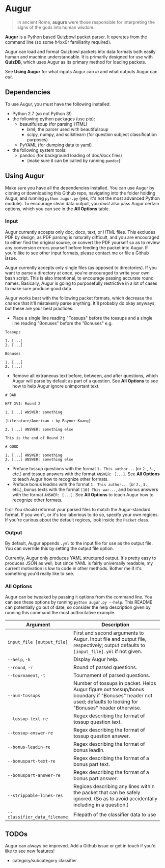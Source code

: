 # Augur

> In ancient Rome, **augurs** were those responsible for interpreting the signs of the gods into human wisdom.

**Augur** is a Python based Quizbowl packet parser. It operates from the command line (so some h4xx0r familiarity required).

Augur can load and format Quizbowl packets into data formats both easily human and machine understandable. It is primarily designed for use with **QuizDB**, which uses Augur as its primary method for loading packets.

See **Using Augur** for what inputs Augur can _in_ and what outputs Augur can _out_.

## Dependencies

To use Augur, you must have the following installed:
  - Python 2.7 (so not Python 3!)
  - the following python packages (use pip):
    - beautifulsoup (for parsing HTML)
      - lxml, the parser used with beautifulsoup
      - scipy, numpy, and scikitlearn (for question subject classification purposes)
    - PyYAML (for dumping data to yaml)
  - the following system tools:
    - pandoc (for background loading of doc/docx files)
      - (make sure it can be called by running `pandoc`)

## Using Augur

Make sure you have all the dependencies installed. You can use Augur by cloning or downloading this Github repo, navigating into the folder holding Augur, and running `python augur.py` (yes, it's not the most advanced Python module). To encourage clean data output, you _must_ also pass Augur certain options, which you can see in the **All Options** table.

### Input

Augur currently accepts only doc, docx, text, or HTML files. This excludes PDF by design, as PDF parsing is naturally difficult, and you are encouraged to either find the original source, or convert the PDF yourself so as to review any conversion errors yourself before feeding the packet into Augur. If you'd like to see other input formats, please contact me or file a Github issue.

Augur currently accepts only single files (as opposed to directories). If you want to parse a directory at once, you're encouraged to write your own bash script. This is also intentional, to encourage passing accurate round names. Basically, Augur is going to purposefully restrictive in a lot of cases to make sure produce good data.

Augur works best with the following packet formats, which decrease the chance that it'll mistakenly parse anything. It'll probably do okay anyways, but these are your best practices:

- Place a single line reading "Tossups" before the tossups and a single line reading "Bonuses" before the "Bonuses" e.g.

```
Tossups

1. [...]
2. [...]

Bonuses

1. [...]
2. [...]
```

- Remove all extraneous text before, between, and after questions, which Augur will parse by default as part of a question. See **All Options** to see how to help Augur ignore unimportant text.

```
# BAD

HFT XVI: Round 2

1. [...] ANSWER: something

[Literature/American : by Raynor Kuang]

2. [...] ANSWER: something else

This is the end of Round 2!

# GOOD

1. [...] ANSWER: something
2. [...] ANSWER: something else

```

- Preface tossup questions with the format `1. This author...` (or `2.`, `3.`, etc.) and tossup answers with the format `ANSWER: [...]`. See **All Options** to teach Augur how to recognize other formats.
- Preface bonus leadins with the format `1. This author...` (or `2.`, `3.`, etc.), bonus texts with the format `[10] This war...`, and bonus answers with the format `ANSWER: [...]`. See **All Options** to teach Augur how to recognize other formats.

tl;dr You should reformat your parsed files to match the Augur-standard format. If you won't, or it's too laborious to do so, specify your own regices. If you're curious about the default regices, look inside the `Packet` class.

### Output

By default, Augur appends `.yml` to the input file for use as the output file. You can override this by setting the output file option.

Currently, Augur only produces YAML structured output. It's pretty easy to produces JSON as well, but since YAML is fairly universally readable, my current motivation is low to code in other methods. Bother me if it's something you'd really like to see.

### All Options

Augur can be tweaked by passing it options from the command line. You can see these options by running `python augur.py --help`. This README can potentially go out of date, so consider the help description given by running this command the most authoritative example.

Argument  |  Description
--|--
`input_file [output_file]`    |  First and second arguments to Augur. Input file and output file, respectively; output defaults to `[input_file].yml` if not given.
`--help`, `-h`    |  Display Augur help.
`--round`, `-r`   |  Round of parsed questions.
`--tournament`, `-t`    |  Tournament of parsed questions.
`--num-tossups`    |  Number of tossups in packet. Helps Augur figure out tossup/bonus boundary if "Bonuses" header not used; defaults to looking for "Bonuses" header otherwise.
`--tossup-text-re`   |  Regex describing the format of tossup question text.
`--tossup-answer-re`    |  Regex describing the format of tossup question answer.
`--bonus-leadin-re`    |  Regex describing the format of bonus leadin.
`--bonuspart-text-re`   |  Regex describing the format of a bonus part text.
`--bonuspart-answer-re`   |  Regex describing the format of a bonus part answer.
`--strippable-lines-res`  |  Regices describing any lines within the packet that can be safely ignored. (So as to avoid accidentally including in a question.)
`--classifier_data_filename`  |  Filepath of the classifier data to use



## TODOs

Augur can always be improved. Add a Github issue or get in touch if you'd like to see new features!

- category/subcategory classifier
